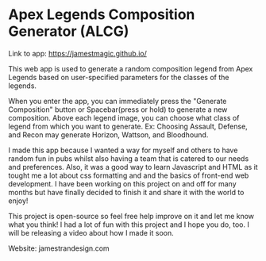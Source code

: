 # Apex Legends Composition Generator (ALCG)

Link to app:
https://jamestmagic.github.io/

This web app is used to generate a random composition legend from Apex Legends based on user-specified parameters for the classes of the legends.

When you enter the app, you can immediately press the "Generate Composition" button or Spacebar(press or hold) to generate a new composition. Above each legend image, you can choose what class of legend from which you want to generate. Ex: Choosing Assault, Defense, and Recon may generate Horizon, Wattson, and Bloodhound.

I made this app because I wanted a way for myself and others to have random fun in pubs whilst also having a team that is catered to our needs and preferences. Also, it was a good way to learn Javascript and HTML as it tought me a lot about css formatting and and the basics of front-end web development. I have been working on this project on and off for many months but have finally decided to finish it and share it with the world to enjoy!

This project is open-source so feel free help improve on it and let me know what you think! I had a lot of fun with this project and I hope you do, too. I will be releasing a video about how I made it soon.

Website: jamestrandesign.com
